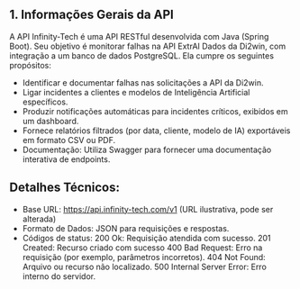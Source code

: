 ## 1. Informações Gerais da API
A API Infinity-Tech é uma API RESTful desenvolvida com Java (Spring Boot). Seu
objetivo é monitorar falhas na API ExtrAI Dados da Di2win, com integração a um banco de dados PostgreSQL.
Ela cumpre os seguintes propósitos:
* Identificar e documentar falhas nas solicitações a API da Di2win.
* Ligar incidentes a clientes e modelos de Inteligência Artificial específicos.
* Produzir notificações automáticas para incidentes críticos, exibidos em um
dashboard.
* Fornece relatórios filtrados (por data, cliente, modelo de IA) exportáveis em
formato CSV ou PDF.
* Documentação: Utiliza Swagger para fornecer uma documentação interativa
de endpoints.

## Detalhes Técnicos:
* Base URL: https://api.infinity-tech.com/v1 (URL ilustrativa, pode ser alterada)
* Formato de Dados: JSON para requisições e respostas.
* Códigos de status:
200 Ok: Requisição atendida com sucesso.
201 Created: Recurso criado com sucesso
400 Bad Request: Erro na requisição (por exemplo, parâmetros incorretos).
404 Not Found: Arquivo ou recurso não localizado.
500 Internal Server Error: Erro interno do servidor.
